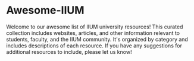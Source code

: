 # Awesome-IIUM
Welcome to our awesome list of IIUM university resources! This curated collection includes websites, articles, and other information relevant to students, faculty, and the IIUM community. It's organized by category and includes descriptions of each resource. If you have any suggestions for additional resources to include, please let us know!
